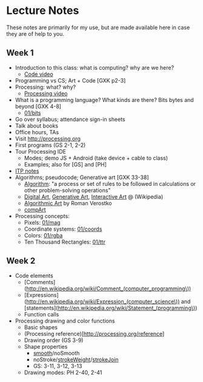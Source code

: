 Lecture Notes
=============

These notes are primarily for my use, but are made available here in case they are of help to you.

## Week 1

* Introduction to this class: what is computing? why are we here? 
  * [Code video](http://www.youtube.com/watch?v=dU1xS07N-FA)
* Programming vs CS; Art + Code [GXK p2-3]
* Processing: what? why? 
  * [Processing video](http://thecreatorsproject.vice.com/creators/casey-reas)
* What is a programming language? What kinds are there? Bits bytes and beyond [GXK 4-8]
  * [01/bits](code/01/bits)
* Go over syllabus; attendance sign-in sheets
* Talk about books
* Office hours, TAs
* Visit http://processing.org
* First programs (GS 2-1, 2-2)
* Tour Processing IDE
  * Modes; demo JS + Android (take device + cable to class)
  * Examples; also for [GS] and [PH]
* [ITP notes](http://itp.nyu.edu/~sve204/icm_fall06/week1.html)
* Algorithms; pseudocode; Generative art [GXK 33-38]
  * [Algorithm](http://en.wikipedia.org/wiki/Algorithm):  "a process or set of rules to be followed in calculations or other problem-solving operations"
  * [Digital Art](http://en.wikipedia.org/wiki/Digital_art), [Generative Art](http://en.wikipedia.org/wiki/Generative_art), [Interactive Art](http://en.wikipedia.org/wiki/Interactive_art) @ (Wikipedia)
  * [Algorithmic Art](http://www.verostko.com/algorithm.html) by Roman Verostko
  * [compArt](http://dada.compart-bremen.de)
* Processing concepts:
  * Pixels: [01/mag](code/01/mag)
  * Coordinate systems: [01/coords](code/01/coords)
  * Colors: [01/rgba](code/01/rgba)
  * Ten Thousand Rectangles: [01/ttr](https://github.com/nadeemabdulhamid/csc103-fall2013/raw/master/code/01/ten_thousand_rectangles/ten_thousand_rectangles.pde)

## Week 2

* Code elements
  * [Comments](http://en.wikipedia.org/wiki/Comment_(computer_programming\))
  * [Expressions](http://en.wikipedia.org/wiki/Expression_(computer_science\)) and [statements](http://en.wikipedia.org/wiki/Statement_(programming\))
  * Function calls
* Processing drawing and color functions
  * Basic shapes
  * (Processing reference)[http://processing.org/reference]
  * Drawing order (GS 3-9)
  * Shape properties
    * [smooth](http://processing.org/reference/smooth_.html)/noSmooth
    * noStroke/[strokeWeight](http://processing.org/reference/strokeWeight_.html)/[strokeJoin](http://processing.org/reference/strokeJoin_.html)
    * GS: 3-11, 3-12, 3-13
  * Drawing modes: PH 2-40, 2-41




